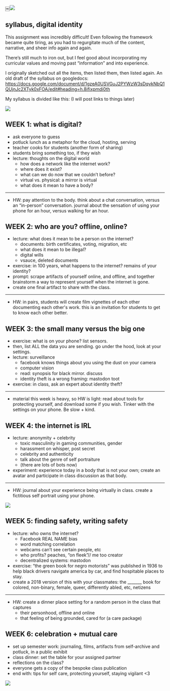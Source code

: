 ￼![](https://github.com/kathymakes/teachingasart2018/blob/master/assignments/3_Syllabus/img/kathywu1.jpg)

## syllabus, digital identity
This assignment was incredibly difficult! Even following the framework became quite tiring, as you had to regurgitate much of the content, narrative, and sheer info again and again.

There’s still much to iron out, but I feel good about incorporating my curricular values and moving past “information” and into experience.

I originally sketched out all the items, then listed them, then listed again. An old draft of the syllabus on googledocs:
https://docs.google.com/document/d/1gzeA0USVGuJ2PYWzW3sDqykNbQ1QUjnJc2XTyk0xFOA/edit#heading=h.8ifixpmdi0th

My syllabus is divided like this:
(I will post links to things later)

![](https://github.com/kathymakes/teachingasart2018/blob/master/assignments/3_Syllabus/img/kathywu4.jpg)

## WEEK 1: what is digital?
* ask everyone to guess
* potluck lunch as a metaphor for the cloud, hosting, serving
* teacher cooks for students (another form of sharing)
* students bring something too, if they wish
* lecture: thoughts on the digital world
    * how does a network like the internet work?
    * where does it exist?
    * what can we do now that we couldn’t before?
    * virtual vs. physical: a mirror is virtual
    * what does it mean to have a body?
-------
* HW: pay attention to the body. think about a chat conversation, versus an “in-person” conversation. journal about the sensation of using your phone for an hour, versus walking for an hour.

## WEEK 2: who are you? offline, online?
* lecture: what does it mean to be a person on the internet?
    * documents: birth certificates, voting, migration, etc
    * what does it mean to be illegal?
    * digital wills
    * vsauce, deleted documents
* exercise: in 100 years, what happens to the internet? remains of your identity?
* prompt: scrape artifacts of yourself online, and offline, and together brainstorm a way to represent yourself when the internet is gone.
* create one final artifact to share with the class.
-------
* HW: in pairs, students will create film vignettes of each other documenting each other's work. this is an invitation for students to get to know each other better.

## WEEK 3: the small many versus the big one
* exercise: what is on your phone? list sensors.
* then, list ALL the data you are sending. go under the hood, look at your settings. 
* lecture: surveillance
    * facebook knows things about you using the dust on your camera
    * computer vision
    * read: synopsis for black mirror. discuss
    * identity theft is a wrong framing: mastodon toot
* exercise: in class, ask an expert about identity theft?
-------
* material this week is heavy, so HW is light: read about tools for protecting yourself, and download some if you wish. Tinker with the settings on your phone. Be slow + kind.

## WEEK 4: the internet is IRL
* lecture: anonymity + celebrity
    * toxic masculinity in gaming communities, gender
    * harassment on whisper, post secret
    * celebrity and authenticity
    * talk about the genre of self portraiture
    * (there are lots of bots now)
* experiment: experience today in a body that is not your own; create an avatar and participate in class discussion as that body.
-------
* HW: journal about your experience being virtually in class. create a fictitious self portrait using your phone.

![](https://github.com/kathymakes/teachingasart2018/blob/master/assignments/3_Syllabus/img/kathywu2.jpg)

## WEEK 5: finding safety, writing safety
* lecture: who owns the internet?
    * Facebook REAL NAME bias
    * word matching correlation
    * webcams can’t see certain people, etc
    * who profits? peaches, “on fleek”// me too creator
    * decentralized systems: mastodon
* exercise: “the green book for negro motorists” was published in 1936 to help black drivers navigate america by car, and find hospitable places to stay.
* create a 2018 version of this with your classmates: the _______ book for colored, non-binary, female, queer, differently abled, etc, netizens
-------
* HW: create a dinner place setting for a random person in the class that captures
    * their personhood, offline and online
    * that feeling of being grounded, cared for (a care package)

## WEEK 6: celebration + mutual care
* set up semester work: journaling, films, artifacts from self-archive and potluck, in a public exhibit
* class dinner: set the table for your assigned partner
* reflections on the class?
* everyone gets a copy of the bespoke class publication
* end with: tips for self care, protecting yourself, staying vigilant <3

![](https://github.com/kathymakes/teachingasart2018/blob/master/assignments/3_Syllabus/img/kathywu3.jpg)






